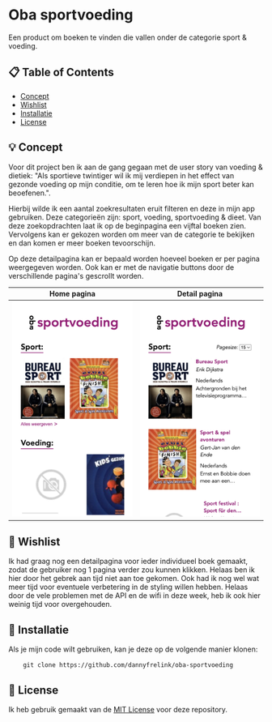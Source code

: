 # Oba sportvoeding

Een product om boeken te vinden die vallen onder de categorie sport & voeding.

## 📋 Table of Contents

* [Concept](https://github.com/dannyfrelink/oba-sportvoeding#-concept)
* [Wishlist](https://github.com/dannyfrelink/oba-sportvoeding#-wishlist)
* [Installatie](https://github.com/dannyfrelink/oba-sportvoeding#-installation)
* [License](https://github.com/dannyfrelink/oba-sportvoeding#-license)

## 💡 Concept

Voor dit project ben ik aan de gang gegaan met de user story van voeding & dietiek: "Als sportieve twintiger wil ik mij verdiepen in het effect van gezonde voeding op mijn conditie, om te leren hoe ik mijn sport beter kan beoefenen.".

Hierbij wilde ik een aantal zoekresultaten eruit filteren en deze in mijn app gebruiken. Deze categorieën zijn: sport, voeding, sportvoeding & dieet. Van deze zoekopdrachten laat ik op de beginpagina een vijftal boeken zien. Vervolgens kan er gekozen worden om meer van de categorie te bekijken en dan komen er meer boeken tevoorschijn.

Op deze detailpagina kan er bepaald worden hoeveel boeken er per pagina weergegeven worden. Ook kan er met de navigatie buttons door de verschillende pagina's gescrollt worden.

Home pagina              |  Detail pagina            
:-------------------------:|:-------------------------:
![Home pagina](https://github.com/dannyfrelink/oba-sportvoeding/blob/main/images/homepagina.png)  |  ![Detail pagina](https://github.com/dannyfrelink/oba-sportvoeding/blob/main/images/detailpagina.png)

## 📝 Wishlist

Ik had graag nog een detailpagina voor ieder individueel boek gemaakt, zodat de gebruiker nog 1 pagina verder zou kunnen klikken. Helaas ben ik hier door het gebrek aan tijd niet aan toe gekomen. Ook had ik nog wel wat meer tijd voor eventuele verbetering in de styling willen hebben. Helaas door de vele problemen met de API en de wifi in deze week, heb ik ook hier weinig tijd voor overgehouden.

## 🔧 Installatie

Als je mijn code wilt gebruiken, kan je deze op de volgende manier klonen:

```
    git clone https://github.com/dannyfrelink/oba-sportvoeding
```

## 📄 License

Ik heb gebruik gemaakt van de [MIT License](https://github.com/dannyfrelink/oba-sportvoeding/blob/main/LICENSE) voor deze repository.